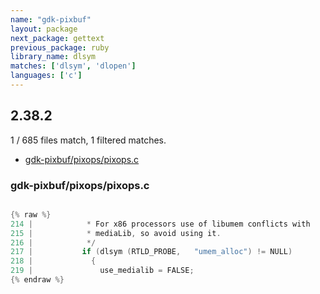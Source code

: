 ```yaml
---
name: "gdk-pixbuf"
layout: package
next_package: gettext
previous_package: ruby
library_name: dlsym
matches: ['dlsym', 'dlopen']
languages: ['c']
---
```

## 2.38.2
1 / 685 files match, 1 filtered matches.

 - [gdk-pixbuf/pixops/pixops.c](#gdk-pixbufpixopspixopsc)

### gdk-pixbuf/pixops/pixops.c

```c

{% raw %}
214 |            * For x86 processors use of libumem conflicts with
215 |            * mediaLib, so avoid using it.
216 |            */
217 |           if (dlsym (RTLD_PROBE,   "umem_alloc") != NULL)
218 |             {
219 |               use_medialib = FALSE;
{% endraw %}

```